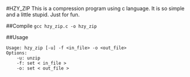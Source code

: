 #HZY_ZIP
This is a compression program using c language. It is so simple and a little stupid. Just for fun.

##Compile
`gcc hzy_zip.c -o hzy_zip`

##Usage
```
Usage: hzy_zip [-u] -f <in_file> -o <out_file>
Options:
	-u: unzip
	-f: set < in_file >
	-o: set < out_file >
```
